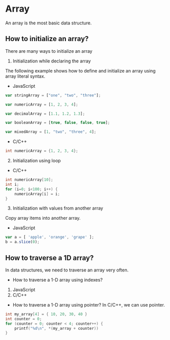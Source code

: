 # Array
An array is the most basic data structure.
## How to initialize an array?
There are many ways to initialize an array
1. Initialization while declaring the array

The following example shows how to define and initialize an array using array literal syntax.
* JavaScript 
```javascript
var stringArray = ["one", "two", "three"];

var numericArray = [1, 2, 3, 4];

var decimalArray = [1.1, 1.2, 1.3];

var booleanArray = [true, false, false, true];

var mixedArray = [1, "two", "three", 4];
```
* C/C++
```C
int numericArray = {1, 2, 3, 4};
```
2. Initialization using loop
* C/C++
```C
int numericArray[10];
int i;
for (i=0; i<100; i++) {
    numericArray[i] = i;
}
```
3. Initialization with values from another array

Copy array items into another array.
* JavaScript
```JavaScript
var a = [ 'apple', 'orange', 'grape' ];
b = a.slice(0);
```
## How to traverse a 1D array?
In data structures, we need to traverse an array very often.
* How to traverse a 1-D array using indexes?
1. JavaScript
2. C/C++
* How to traverse a 1-D array using pointer?
In C/C++, we can use pointer.
```C
int my_array[4] = { 10, 20, 30, 40 }
int counter = 0;
for (counter = 0; counter < 4; counter++) {
    printf("%d\n", *(my_array + counter))
}
```